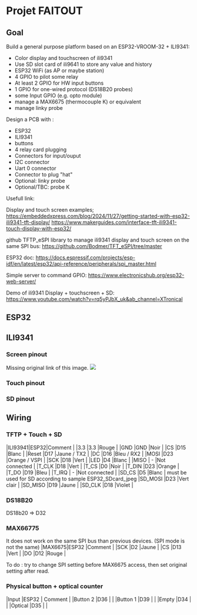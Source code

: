 # Projet FAITOUT

## Goal 
Build a general purpose platform based on an ESP32-VROOM-32 + ILI9341:
- Color display and touchscreen of ili9341
- Use SD slot card of ili9641 to store any value and history
- ESP32 WiFi (as AP or maybe station)
- 4 GPIO to pilot some relay
- At least 2 GPIO for HW input buttons
- 1 GPIO for one-wired protocol (DS18B20 probes)
- some Input GPIO (e.g. opto module)
- manage a MAX6675 (thermocouple K) or equivalent
- manage linky probe

Design a PCB with :
- ESP32
- ILI9341
- buttons
- 4 relay card plugging
- Connectors for input/ouput
- I2C connector
- Uart 0 connector
- Connector to plug "hat"
- Optional: linky probe
- Optional/TBC: probe K

Usefull link:

Display and touch screen examples;
https://embeddedxpress.com/blog/2024/11/27/getting-started-with-esp32-ili9341-tft-display/
https://www.makerguides.com/interface-tft-ili9341-touch-display-with-esp32/

github TFTP_eSPI library to manage ili9341 display and touch screen on the same SPI bus:
https://github.com/Bodmer/TFT_eSPI/tree/master

ESP32 doc:
https://docs.espressif.com/projects/esp-idf/en/latest/esp32/api-reference/peripherals/spi_master.html

Simple server to command GPIO:
https://www.electronicshub.org/esp32-web-server/

Demo of ili9341 Display + touchscreen + SD:
https://www.youtube.com/watch?v=rq5yPJbX_uk&ab_channel=XTronical

## ESP32





## ILI9341

### Screen pinout
Missing original link of this image.
![](ili9341-pinout.png)

### Touch pinout


### SD pinout



## Wiring

### TFTP + Touch + SD
|ILI93941|ESP32|Comment            |
|3.3     |3.3  |Rouge              |
|GND     |GND  |Noir               |
|CS      |D15  |Blanc              |
|Reset   |D17  |Jaune / TX2        |
|DC      |D16  |Bleu  / RX2        |
|MOSI    |D23  |Orange / VSPI      |
|SCK     |D18  |Vert               |
|LED     |D4   |Blanc              |
|MISO    | -   |Not connected      |
|T_CLK   |D18  |Vert               |
|T_CS    |D0   |Noir               |
|T_DIN   |D23  |Orange             |
|T_DO    |D19  |Bleu               |
|T_IRQ   | -   |Not connected      |
|SD_CS   |D5   |Blanc              | must be used for SD according to sample ESP32_SDcard_jpeg
|SD_MOSI |D23  |Vert clair         |
|SD_MISO |D19  |Jaune              |
|SD_CLK  |D18  |Violet             |

### DS18B20

DS18b20 => D32

### MAX66775
It does not work on the same SPI bus than previous devices.
(SPI mode is not the same)
|MAX6675|ESP32 |Comment            |
|SCK    |D2    |Jaune              |
|CS     |D13   |Vert               |
|DO     |D12   |Rouge              |

To do : try to change SPI setting before MAX6675 access, then set original setting after read.

### Physical button + optical counter
|Input    |ESP32 | Comment |
|Button 2 |D36   |         |
|Button 1 |D39   |         |
|Empty    |D34   |         |
|Optical  |D35   |         |



